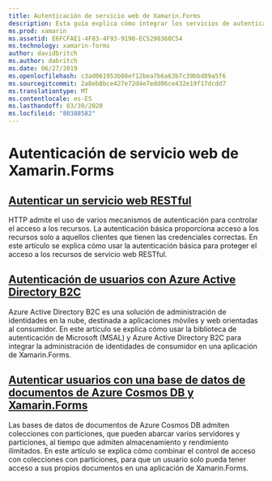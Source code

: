 ```yaml
---
title: Autenticación de servicio web de Xamarin.Forms
description: Esta guía explica cómo integrar los servicios de autenticación en una aplicación de Xamarin.Forms para permitir a los usuarios compartir un back-end mientras solo tienen acceso a sus propios datos.
ms.prod: xamarin
ms.assetid: E6FCFAE1-4F83-4F93-9190-EC5290360C54
ms.technology: xamarin-forms
author: davidbritch
ms.author: dabritch
ms.date: 06/27/2019
ms.openlocfilehash: c3ad061953b08ef12bea7b6a63b7c39bbd89a5f6
ms.sourcegitcommit: 2a8eb8bce427e72d4e7edd06ce432e19f17dcdd7
ms.translationtype: MT
ms.contentlocale: es-ES
ms.lasthandoff: 03/30/2020
ms.locfileid: "80388582"
---
```

# <a name="xamarinforms-web-service-authentication"></a>Autenticación de servicio web de Xamarin.Forms

## <a name="authenticate-a-restful-web-service"></a>[Autenticar un servicio web RESTful](rest.md)

HTTP admite el uso de varios mecanismos de autenticación para controlar el acceso a los recursos. La autenticación básica proporciona acceso a los recursos solo a aquellos clientes que tienen las credenciales correctas. En este artículo se explica cómo usar la autenticación básica para proteger el acceso a los recursos de servicio web RESTful.

## <a name="authenticate-users-with-azure-active-directory-b2c"></a>[Autenticación de usuarios con Azure Active Directory B2C](azure-ad-b2c.md)

Azure Active Directory B2C es una solución de administración de identidades en la nube, destinada a aplicaciones móviles y web orientadas al consumidor. En este artículo se explica cómo usar la biblioteca de autenticación de Microsoft (MSAL) y Azure Active Directory B2C para integrar la administración de identidades de consumidor en una aplicación de Xamarin.Forms.

## <a name="authenticate-users-with-an-azure-cosmos-db-document-database-and-xamarinforms"></a>[Autenticar usuarios con una base de datos de documentos de Azure Cosmos DB y Xamarin.Forms](azure-cosmosdb-auth.md)

Las bases de datos de documentos de Azure Cosmos DB admiten colecciones con particiones, que pueden abarcar varios servidores y particiones, al tiempo que admiten almacenamiento y rendimiento ilimitados. En este artículo se explica cómo combinar el control de acceso con colecciones con particiones, para que un usuario solo pueda tener acceso a sus propios documentos en una aplicación de Xamarin.Forms.
